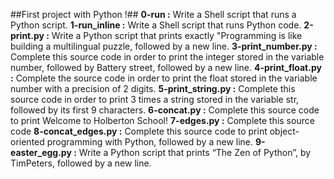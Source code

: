 ##First project with Python !##
**0-run :** Write a Shell script that runs a Python script.
**1-run_inline :** Write a Shell script that runs Python code.
**2-print.py :** Write a Python script that prints exactly "Programming is like building a multilingual puzzle, followed by a new line.
**3-print_number.py :** Complete this source code in order to print the integer stored in the variable number, followed by Battery street, followed by a new line.
**4-print_float.py :** Complete the source code in order to print the float stored in the variable number with a precision of 2 digits.
**5-print_string.py :** Complete this source code in order to print 3 times a string stored in the variable str, followed by its first 9 characters.
**6-concat.py :** Complete this source code to print Welcome to Holberton School!
**7-edges.py :** Complete this source code
**8-concat_edges.py :** Complete this source code to print object-oriented programming with Python, followed by a new line.
**9-easter_egg.py :** Write a Python script that prints “The Zen of Python”, by TimPeters, followed by a new line.